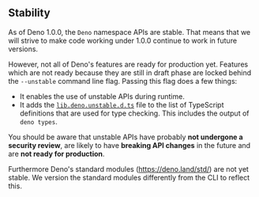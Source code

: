 ## Stability

As of Deno 1.0.0, the `Deno` namespace APIs are stable. That means that we will
strive to make code working under 1.0.0 continue to work in future versions.

However, not all of Deno's features are ready for production yet. Features which
are not ready because they are still in draft phase are locked behind the
`--unstable` command line flag. Passing this flag does a few things:

- It enables the use of unstable APIs during runtime.
- It adds the
  [`lib.deno.unstable.d.ts`](https://github.com/denoland/deno/blob/master/cli/js/lib.deno.unstable.d.ts)
  file to the list of TypeScript definitions that are used for type checking.
  This includes the output of `deno types`.

You should be aware that unstable APIs have probably **not undergone a security
review**, are likely to have **breaking API changes** in the future and are
**not ready for production**.

Furthermore Deno's standard modules (https://deno.land/std/) are not yet stable.
We version the standard modules differently from the CLI to reflect this.
